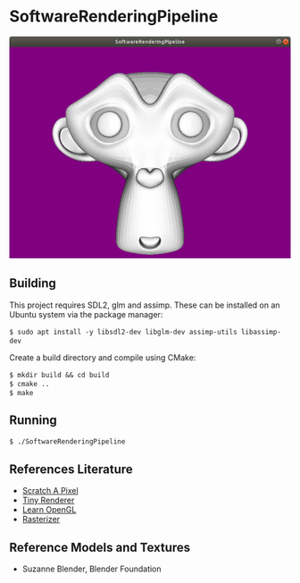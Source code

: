 # SoftwareRenderingPipeline

![Screenshot](doc/1.png)

## Building
This project requires SDL2, glm and assimp.
These can be installed on an Ubuntu system via the package manager:

```
$ sudo apt install -y libsdl2-dev libglm-dev assimp-utils libassimp-dev
```

Create a build directory and compile using CMake:
```
$ mkdir build && cd build
$ cmake ..
$ make
```

## Running

```
$ ./SoftwareRenderingPipeline
```

## References Literature
* [Scratch A Pixel](https://www.scratchapixel.com/)
* [Tiny Renderer](https://github.com/ssloy/tinyrenderer/wiki)
* [Learn OpenGL](https://learnopengl.com/)
* [Rasterizer](https://github.com/Nickelium/Rasterizer)

## Reference Models and Textures
* Suzanne Blender, Blender Foundation
